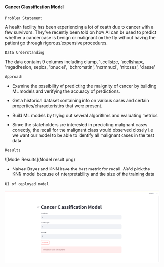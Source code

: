 #### Cancer Classification Model


`Problem Statement`

A health facility has been experiencing a lot of death due to cancer with a few survivors. They’ve recently been told on how AI can be used to predict whether a cancer case is benign or malignant on the fly without having the patient go through rigorous/expensive procedures.

`Data Understanding`

The data contains 9 columns including clump, 'ucellsize, 'ucellshape, 'mgadhesion, sepics, 'bnuclei',
       'bchromatin', 'normnucl', 'mitoses', 'classe'

`Approach`

- Examine the possibility of predicting the malignity of cancer by building ML models and verifying the accuracy of predictions.

- Get a historical dataset containing info on various cases and certain properties/characteristics that were present.

- Build ML models by trying out several algorithms and evaluating metrics 

- Since the stakeholders are interested in predicting malignant cases correctly, the recall for the malignant class would observed closely i.e we want our model to be able to identify all malignant cases in the test data

`Results`

![Model Results](Model result.png)

- Naives Bayes and KNN have the best metric for recall. We'd pick the KNN model because of interpretability and the size of the training data


`UI of deployed model`

![Image of Deployed Model](cancer-classification.png)

